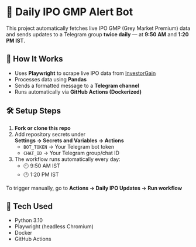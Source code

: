 # 📢 Daily IPO GMP Alert Bot

This project automatically fetches live IPO GMP (Grey Market Premium) data and sends updates to a Telegram group **twice daily** — at **9:50 AM** and **1:20 PM IST**.

## 🚀 How It Works
- Uses **Playwright** to scrape live IPO data from [InvestorGain](https://www.investorgain.com/report/live-ipo-gmp/331/)
- Processes data using **Pandas**
- Sends a formatted message to a **Telegram channel**
- Runs automatically via **GitHub Actions (Dockerized)**

## 🛠️ Setup Steps

1. **Fork or clone this repo**
2. Add repository secrets under  
   **Settings → Secrets and Variables → Actions**
   - `BOT_TOKEN` → Your Telegram bot token
   - `CHAT_ID` → Your Telegram group/chat ID
3. The workflow runs automatically every day:
   - 🕘 9:50 AM IST
   - 🕐 1:20 PM IST

To trigger manually, go to **Actions → Daily IPO Updates → Run workflow**

## 🧩 Tech Used
- Python 3.10
- Playwright (headless Chromium)
- Docker
- GitHub Actions
